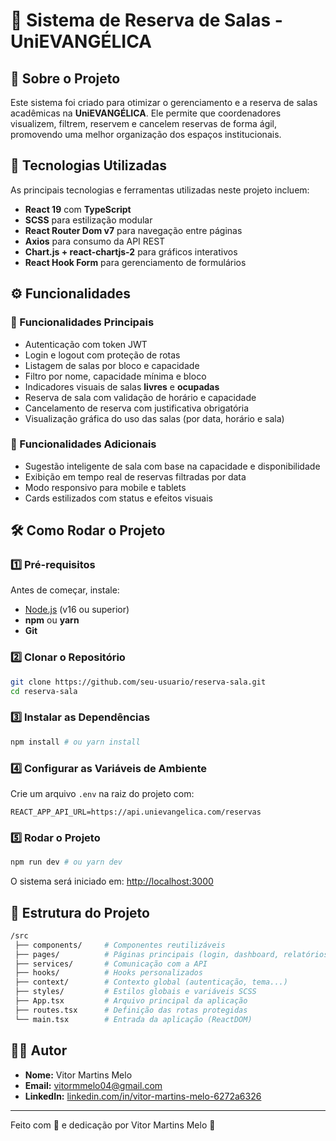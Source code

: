 # 📌 Sistema de Reserva de Salas - UniEVANGÉLICA

## 📖 Sobre o Projeto
Este sistema foi criado para otimizar o gerenciamento e a reserva de salas acadêmicas na **UniEVANGÉLICA**. Ele permite que coordenadores visualizem, filtrem, reservem e cancelem reservas de forma ágil, promovendo uma melhor organização dos espaços institucionais.

## 🚀 Tecnologias Utilizadas
As principais tecnologias e ferramentas utilizadas neste projeto incluem:

- **React 19** com **TypeScript**
- **SCSS** para estilização modular
- **React Router Dom v7** para navegação entre páginas
- **Axios** para consumo da API REST
- **Chart.js + react-chartjs-2** para gráficos interativos
- **React Hook Form** para gerenciamento de formulários

## ⚙️ Funcionalidades
### 🔹 Funcionalidades Principais
- Autenticação com token JWT
- Login e logout com proteção de rotas
- Listagem de salas por bloco e capacidade
- Filtro por nome, capacidade mínima e bloco
- Indicadores visuais de salas **livres** e **ocupadas**
- Reserva de sala com validação de horário e capacidade
- Cancelamento de reserva com justificativa obrigatória
- Visualização gráfica do uso das salas (por data, horário e sala)

### 🔸 Funcionalidades Adicionais
- Sugestão inteligente de sala com base na capacidade e disponibilidade
- Exibição em tempo real de reservas filtradas por data
- Modo responsivo para mobile e tablets
- Cards estilizados com status e efeitos visuais

## 🛠️ Como Rodar o Projeto
### 1️⃣ Pré-requisitos
Antes de começar, instale:
- [Node.js](https://nodejs.org) (v16 ou superior)
- **npm** ou **yarn**
- **Git**

### 2️⃣ Clonar o Repositório
```bash
git clone https://github.com/seu-usuario/reserva-sala.git
cd reserva-sala
```

### 3️⃣ Instalar as Dependências
```bash
npm install # ou yarn install
```

### 4️⃣ Configurar as Variáveis de Ambiente
Crie um arquivo `.env` na raiz do projeto com:
```env
REACT_APP_API_URL=https://api.unievangelica.com/reservas
```

### 5️⃣ Rodar o Projeto
```bash
npm run dev # ou yarn dev
```
O sistema será iniciado em: [http://localhost:3000](http://localhost:3000)

## 🧭 Estrutura do Projeto
```bash
/src
 ├── components/     # Componentes reutilizáveis
 ├── pages/          # Páginas principais (login, dashboard, relatórios...)
 ├── services/       # Comunicação com a API
 ├── hooks/          # Hooks personalizados
 ├── context/        # Contexto global (autenticação, tema...)
 ├── styles/         # Estilos globais e variáveis SCSS
 ├── App.tsx         # Arquivo principal da aplicação
 ├── routes.tsx      # Definição das rotas protegidas
 └── main.tsx        # Entrada da aplicação (ReactDOM)
```

## 👨‍💻 Autor
- **Nome:** Vitor Martins Melo
- **Email:** vitormmelo04@gmail.com
- **LinkedIn:** [linkedin.com/in/vitor-martins-melo-6272a6326](https://www.linkedin.com/in/vitor-martins-melo-6272a6326)

---
Feito com 💙 e dedicação por Vitor Martins Melo 🚀
